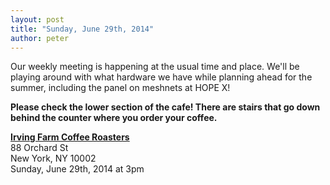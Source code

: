 ```yaml
---
layout: post
title: "Sunday, June 29th, 2014"
author: peter
---
```


Our weekly meeting is happening at the usual time and place. We'll be playing around with what hardware we have while planning ahead for the summer, including the panel on meshnets at HOPE X!

__Please check the lower section of the cafe! There are stairs that go down behind the counter where you order your coffee.__

__[Irving Farm Coffee Roasters](https://www.google.com/maps/place/Irving+Farm+Coffee+Roasters/@40.7179886,-73.9902479,17z/data=!3m1!4b1!4m2!3m1!1s0x89c259873f0067c1:0x5aede67045aa029f)__<br>
88 Orchard St<br>
New York, NY 10002<br>
Sunday, June 29th, 2014 at 3pm
